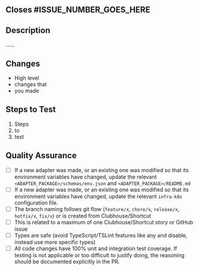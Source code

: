 <!-- Employees: Please use Clubhouse/Shortcuts's "Open PR" button from the relevant story or include links to relevant Clubhouse/Shortcut stories in your branch name, commit messages, or pull request comments. Do not add links to your pull request description, they will be ignored. https://help.clubhouse.io/hc/en-us/articles/207540323-Using-The-Clubhouse-GitHub-Integration -->

<!-- Employees: Delete this section. -->

## Closes #ISSUE_NUMBER_GOES_HERE

## Description

......

## Changes

- High level
- changes that
- you made

<!-- Acceptance testing steps, automated tests should _always_ be included -->

## Steps to Test

1. Steps
2. to
3. test

## Quality Assurance

- [ ] If a new adapter was made, or an existing one was modified so that its environment variables have changed, update the relevant `<ADAPTER_PACKAGE>/schemas/env.json` and `<ADAPTER_PACKAGE>/README.md`
- [ ] If a new adapter was made, or an existing one was modified so that its environment variables have changed, update the relevant `infra-k8s` configuration file.
- [ ] The branch naming follows git flow (`feature/x`, `chore/x`, `release/x`, `hotfix/x`, `fix/x`) or is created from Clubhouse/Shortcut
- [ ] This is related to a maximum of one Clubhouse/Shortcut story or GitHub issue
- [ ] Types are safe (avoid TypeScript/TSLint features like any and disable, instead use more specific types)
- [ ] All code changes have 100% unit and integration test coverage. If testing is not applicable or too difficult to justify doing, the reasoning should be documented explicitly in the PR.
